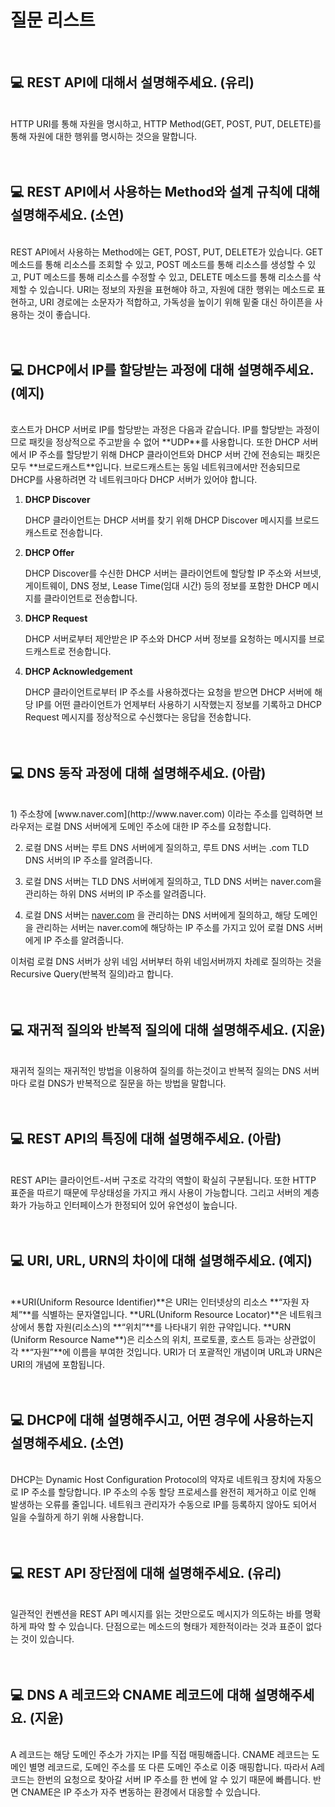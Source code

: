 # 질문 리스트

<br>

## 💻 REST API에 대해서 설명해주세요. (유리)

<br>
HTTP URI를 통해 자원을 명시하고, HTTP Method(GET, POST, PUT, DELETE)를 통해 자원에 대한 행위를 명시하는 것으을 말합니다.
<br><br><br>

## 💻 REST API에서 사용하는 Method와 설계 규칙에 대해 설명해주세요. (소연)

<br>
REST API에서 사용하는 Method에는 GET, POST, PUT, DELETE가 있습니다. GET 메소드를 통해 리소스를 조회할 수 있고, POST 메소드를 통해 리소스를 생성할 수 있고, PUT 메소드를 통해 리소스를 수정할 수 있고, DELETE 메소드를 통해 리소스를 삭제할 수 있습니다.
URI는 정보의 자원을 표현해야 하고, 자원에 대한 행위는 메소드로 표현하고, URI 경로에는 소문자가 적합하고, 가독성을 높이기 위해 밑줄 대신 하이픈을 사용하는 것이 좋습니다.
<br><br><br>

## 💻 DHCP에서 IP를 할당받는 과정에 대해 설명해주세요. (예지)

<br>
호스트가 DHCP 서버로 IP를 할당받는 과정은 다음과 같습니다. IP를 할당받는 과정이므로 패킷을 정상적으로 주고받을 수 없어 **UDP**를 사용합니다. 또한 DHCP 서버에서 IP 주소를 할당받기 위해 DHCP 클라이언트와 DHCP 서버 간에 전송되는 패킷은 모두 **브로드캐스트**입니다. 브로드캐스트는 동일 네트워크에서만 전송되므로 DHCP를 사용하려면 각 네트워크마다 DHCP 서버가 있어야 합니다.

1. **DHCP Discover**
    
    DHCP 클라이언트는 DHCP 서버를 찾기 위해 DHCP Discover 메시지를 브로드캐스트로 전송합니다.
    
2. **DHCP Offer**
    
    DHCP Discover를 수신한 DHCP 서버는 클라이언트에 할당할 IP 주소와 서브넷, 게이트웨이, DNS 정보, Lease Time(임대 시간) 등의 정보를 포함한 DHCP 메시지를 클라이언트로 전송합니다.
    
3. **DHCP Request**
    
    DHCP 서버로부터 제안받은 IP 주소와 DHCP 서버 정보를 요청하는 메시지를 브로드캐스트로 전송합니다.
    
4. **DHCP Acknowledgement**
    
    DHCP 클라이언트로부터 IP 주소를 사용하겠다는 요청을 받으면 DHCP 서버에 해당 IP를 어떤 클라이언트가 언제부터 사용하기 시작했는지 정보를 기록하고 DHCP Request 메시지를 정상적으로 수신했다는 응답을 전송합니다.
<br><br><br>

## 💻 DNS 동작 과정에 대해 설명해주세요. (아람)

<br>
1) 주소창에 [www.naver.com](http://www.naver.com) 이라는 주소를 입력하면 브라우저는 로컬 DNS 서버에게 도메인 주소에 대한 IP 주소를 요청합니다.

2) 로컬 DNS 서버는 루트 DNS 서버에게 질의하고, 루트 DNS 서버는 .com TLD DNS 서버의 IP 주소를 알려줍니다. 

3) 로컬 DNS 서버는 TLD DNS 서버에게 질의하고, TLD DNS 서버는 naver.com을 관리하는 하위 DNS 서버의 IP 주소를 알려줍니다.  

4) 로컬 DNS 서버는 [naver.com](http://naver.com) 을 관리하는 DNS 서버에게 질의하고, 해당 도메인을 관리하는 서버는 naver.com에 해당하는 IP 주소를 가지고 있어 로컬 DNS 서버에게 IP 주소를 알려줍니다.

이처럼 로컬 DNS 서버가 상위 네임 서버부터 하위 네임서버까지 차례로 질의하는 것을 Recursive Query(반복적 질의)라고 합니다.
<br><br><br>

## 💻 재귀적 질의와 반복적 질의에 대해 설명해주세요. (지윤)

<br>
재귀적 질의는 재귀적인 방법을 이용하여 질의를 하는것이고 반복적 질의는 DNS 서버마다 로컬 DNS가 반복적으로 질문을 하는 방법을 말합니다.
<br><br><br>

## 💻 REST API의 특징에 대해 설명해주세요. (아람)

<br>
REST API는 클라이언트-서버 구조로 각각의 역할이 확실히 구분됩니다. 또한 HTTP 표준을 따르기 때문에 무상태성을 가지고 캐시 사용이 가능합니다. 그리고 서버의 계층화가 가능하고 인터페이스가 한정되어 있어 유연성이 높습니다.
<br><br><br>

## 💻 URI, URL, URN의 차이에 대해 설명해주세요. (예지)

<br>
**URI(Uniform Resource Identifier)**은 URI는 인터넷상의 리소스 **“자원 자체”**를 식별하는 문자열입니다.
**URL(Uniform Resource Locator)**은 네트워크상에서 통합 자원(리소스)의 **“위치”**를 나타내기 위한 규약입니다. 
**URN (Uniform Resource Name**)은 리소스의 위치, 프로토콜, 호스트 등과는 상관없이 각 **“자원”**에 이름을 부여한 것입니다.
URI가 더 포괄적인 개념이며 URL과 URN은 URI의 개념에 포함됩니다.
<br><br><br>

## 💻 DHCP에 대해 설명해주시고, 어떤 경우에 사용하는지 설명해주세요. (소연)

<br>
DHCP는 Dynamic Host Configuration Protocol의 약자로 네트워크 장치에 자동으로 IP 주소를 할당합니다. IP 주소의 수동 할당 프로세스를 완전히 제거하고 이로 인해 발생하는 오류를 줄입니다. 네트워크 관리자가 수동으로 IP를 등록하지 않아도 되어서 일을 수월하게 하기 위해 사용합니다.
<br><br><br>

## 💻 REST API 장단점에 대해 설명해주세요. (유리)

<br>
일관적인 컨벤션을 REST API 메시지를 읽는 것만으로도 메시지가 의도하는 바를 명확하게 파악 할 수 있습니다. 단점으로는 메소드의 형태가 제한적이라는 것과 표준이 없다는 것이 있습니다.
<br><br><br>

## 💻 DNS A 레코드와 CNAME 레코드에 대해 설명해주세요. (지윤)

<br>
 A 레코드는 해당 도메인 주소가 가지는 IP를 직접 매핑해줍니다. CNAME 레코드는 도메인 별명 레코드로, 도메인 주소를 또 다른 도메인 주소로 이중 매핑합니다.
 따라서 A레코드는 한번의 요청으로 찾아갈 서버 IP 주소를 한 번에 알 수 있기 때문에 빠릅니다. 반면 CNAME은 IP 주소가 자주 변동하는 환경에서 대응할 수 있습니다.
<br><br><br>
